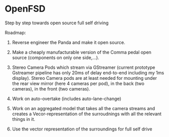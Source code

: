 # OpenFSD
Step by step towards open source full self driving

Roadmap:
1. Reverse engineer the Panda and make it open source.
    


3. Make a cheaply manufacturable version of the Comma pedal open source (components on only one side,...). 
4. Stereo Camera Pods which stream via GStreamer (current prototype Gstreamer pipeline has only 20ms of delay end-to-end including my 1ms display).
  Stereo Camera pods are at least needed for mounting under the rear view mirror (here 4 cameras per pod), in the back (two cameras), in the front (two cameras).
  
4. Work on auto-overtake (includes auto-lane-change)
5. Work on an aggregated model that takes all the camera streams and creates a Vecor-representation of the surroudnings with all the relevant things in it.
6. Use the vector representation of the surroundings for full self drive
